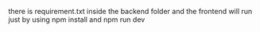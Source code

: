 there is requirement.txt inside the backend folder and the frontend will run just by using npm install and npm run dev
